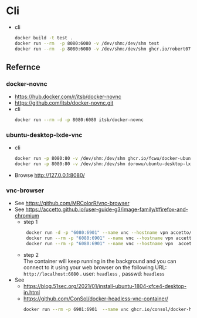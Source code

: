 # Cli
* cli
    ```bash
    docker build -t test .
    docker run --rm  -p 8080:6080 -v /dev/shm:/dev/shm test
    docker run --rm  -p 8080:6080 -v /dev/shm:/dev/shm ghcr.io/robert0714/docker-ubuntu-vnc-desktop:latest
    ```
## Refernce
### docker-novnc
* https://hub.docker.com/r/itsb/docker-novnc
* https://github.com/itsb/docker-novnc.git
* cli
    ```bash
    docker run --rm -d -p 8080:6080 itsb/docker-novnc
    ```
### ubuntu-desktop-lxde-vnc
* cli
    ```bash
    docker run -p 8080:80 -v /dev/shm:/dev/shm ghcr.io/fcwu/docker-ubuntu-vnc-desktop/app:develop
    docker run -p 8080:80 -v /dev/shm:/dev/shm dorowu/ubuntu-desktop-lxde-vnc
    ```
* Browse http://127.0.0.1:8080/
### vnc-browser
* See https://github.com/MRColorR/vnc-browser
* See https://accetto.github.io/user-guide-g3/image-family/#firefox-and-chromium
  * step 1
    ```bash
     docker run -d -p "6080:6901" --name vnc --hostname vpn accetto/ubuntu-vnc-xfce-chromium-g3
     docker run --rm -p "6080:6901" --name vnc --hostname vpn accetto/ubuntu-vnc-xfce-chromium-g3
     docker run --rm -p "6080:6901" --name vnc --hostname vpn  accetto/ubuntu-vnc-xfce-firefox-g3
    ```
  * step 2    
    The container will keep running in the background and you can connect to it using your web browser on the following URL:
    `http://localhost:6080` . user: `headless` , passwd: `headless`
* See
  * https://blog.51sec.org/2021/01/install-ubuntu-1804-xfce4-desktop-in.html
  * https://github.com/ConSol/docker-headless-vnc-container/
    ```bash
    docker run --rm -p 6901:6901  --name vnc ghcr.io/consol/docker-headless-vnc-container/debian-xfce-vnc:nightly
    ```
